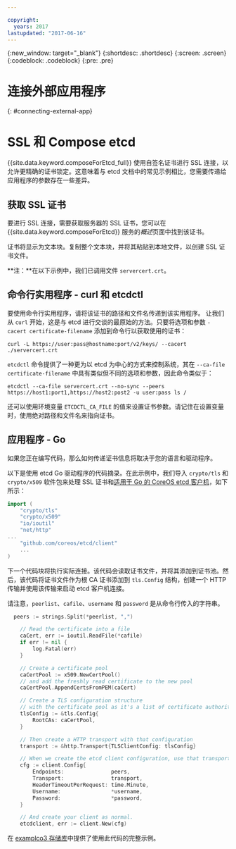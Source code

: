 ```yaml
---

copyright:
  years: 2017
lastupdated: "2017-06-16"
---
```


{:new_window: target="_blank"}
{:shortdesc: .shortdesc}
{:screen: .screen}
{:codeblock: .codeblock}
{:pre: .pre}

# 连接外部应用程序
{: #connecting-external-app}

# SSL 和 Compose etcd

{{site.data.keyword.composeForEtcd_full}} 使用自签名证书进行 SSL 连接，以允许更精确的证书锁定。这意味着与 etcd 文档中的常见示例相比，您需要传递给应用程序的参数存在一些差异。

## 获取 SSL 证书

要进行 SSL 连接，需要获取服务器的 SSL 证书，您可以在 {{site.data.keyword.composeForEtcd}} 服务的*概述*页面中找到该证书。

证书将显示为文本块。复制整个文本块，并将其粘贴到本地文件，以创建 SSL 证书文件。

**注：**在以下示例中，我们已调用文件 `servercert.crt`。

## 命令行实用程序 - curl 和 etcdctl

要使用命令行实用程序，请将该证书的路径和文件名传递到该实用程序。
让我们从 `curl` 开始，这是与 etcd 进行交谈的最原始的方法。只要将选项和参数 `-cacert certificate-filename` 添加到命令行以获取使用的证书：

```shell
curl -L https://user:pass@hostname:port/v2/keys/ --cacert ./servercert.crt

```

`etcdctl` 命令提供了一种更为以 etcd 为中心的方式来控制系统，其在 `--ca-file certificate-filename` 中具有类似但不同的选项和参数，因此命令类似于：

```shell
etcdctl --ca-file servercert.crt --no-sync --peers https://host1:port1,https://host2:post2 -u user:pass ls /

```

还可以使用环境变量 `ETCDCTL_CA_FILE` 的值来设置证书参数。请记住在设置变量时，使用绝对路径和文件名来指向证书。

## 应用程序 - Go

如果您正在编写代码，那么如何传递证书信息将取决于您的语言和驱动程序。 

以下是使用 etcd Go 驱动程序的代码摘录。在此示例中，我们导入 `crypto/tls` 和 `crypto/x509` 软件包来处理 SSL 证书和[适用于 Go 的 CoreOS etcd 客户机](https://godoc.org/github.com/coreos/etcd/client)，如下所示：

```go
import (
	"crypto/tls"
	"crypto/x509"
	"io/ioutil"
	"net/http"
...
	"github.com/coreos/etcd/client"
	...
)
```

下一个代码块将执行实际连接。该代码会读取证书文件，并将其添加到证书池。然后，该代码将证书文件作为根 CA 证书添加到 `tls.Config` 结构，创建一个 HTTP 传输并使用该传输来启动 etcd 客户机连接。

请注意，`peerlist`、`cafile`、`username` 和 `password` 是从命令行传入的字符串。

```go
  peers := strings.Split(*peerlist, ",")

	// Read the certificate into a file
	caCert, err := ioutil.ReadFile(*cafile)
	if err != nil {
		log.Fatal(err)
	}

	// Create a certificate pool
	caCertPool := x509.NewCertPool()
	// and add the freshly read certificate to the new pool
	caCertPool.AppendCertsFromPEM(caCert)

	// Create a TLS configuration structure
	// with the certificate pool as it's a list of certificate authorities
	tlsConfig := &tls.Config{
		RootCAs: caCertPool,
	}

	// Then create a HTTP transport with that configuration
	transport := &http.Transport{TLSClientConfig: tlsConfig}

	// When we create the etcd client configuration, use that transport
	cfg := client.Config{
		Endpoints:               peers,
		Transport:               transport,
		HeaderTimeoutPerRequest: time.Minute,
		Username:                *username,
		Password:                *password,
	}

	// And create your client as normal. 
	etcdclient, err := client.New(cfg)
```

在 [examplco3 存储库](https://github.com/compose-ex/examplco3)中提供了使用此代码的完整示例。
